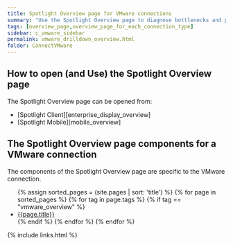 ```yaml
---
title: Spotlight Overview page for VMware connections
summary: "Use the Spotlight Overview page to diagnose bottlenecks and problem areas on a single VMware connection."
tags: [overview_page,overview_page_for_each_connection_type]
sidebar: c_vmware_sidebar
permalink: vmware_drilldown_overview.html
folder: ConnectVMware
---
```



## How to open (and Use) the Spotlight Overview page
The Spotlight Overview page can be opened from:
* [Spotlight Client][enterprise_display_overview]
* [Spotlight Mobile][mobile_overview]

## The Spotlight Overview page components for a VMware connection
The components of the Spotlight Overview page are specific to the VMware connection.

<ul>
{% assign sorted_pages = (site.pages | sort: 'title') %}
{% for page in sorted_pages %}
{% for tag in page.tags %}
{% if tag == "vmware_overview" %}
<li><a href="{{ page.url | prepend: site.baseurl}}">{{page.title}}</a></li>
{% endif %}
{% endfor %}
{% endfor %}
</ul>




{% include links.html %}
